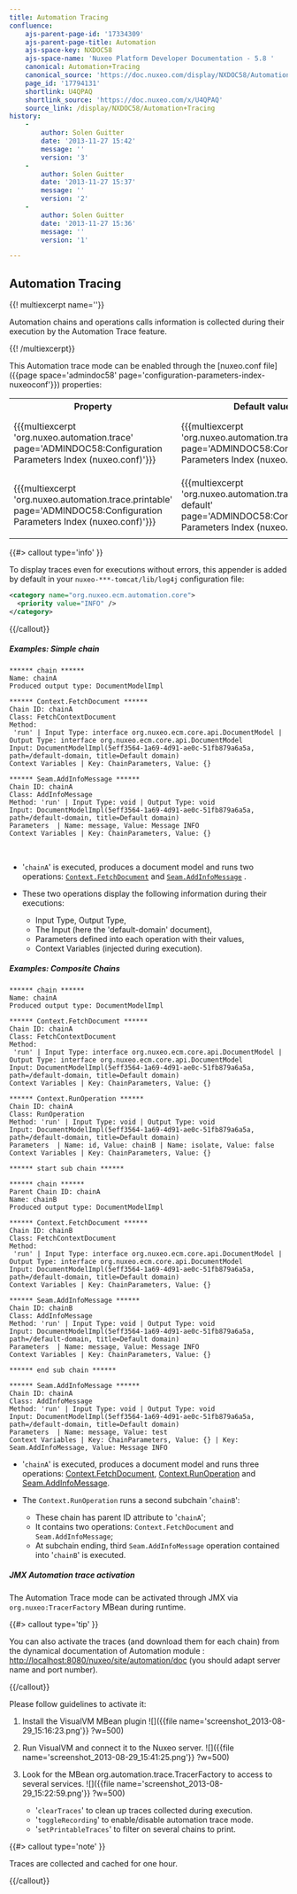 ```yaml
---
title: Automation Tracing
confluence:
    ajs-parent-page-id: '17334309'
    ajs-parent-page-title: Automation
    ajs-space-key: NXDOC58
    ajs-space-name: 'Nuxeo Platform Developer Documentation - 5.8 '
    canonical: Automation+Tracing
    canonical_source: 'https://doc.nuxeo.com/display/NXDOC58/Automation+Tracing'
    page_id: '17794131'
    shortlink: U4QPAQ
    shortlink_source: 'https://doc.nuxeo.com/x/U4QPAQ'
    source_link: /display/NXDOC58/Automation+Tracing
history:
    - 
        author: Solen Guitter
        date: '2013-11-27 15:42'
        message: ''
        version: '3'
    - 
        author: Solen Guitter
        date: '2013-11-27 15:37'
        message: ''
        version: '2'
    - 
        author: Solen Guitter
        date: '2013-11-27 15:36'
        message: ''
        version: '1'

---
```

## Automation Tracing

{{! multiexcerpt name=''}}

Automation chains and operations calls information is collected during their execution by the Automation Trace feature.

{{! /multiexcerpt}}

This Automation trace mode can be enabled through the [nuxeo.conf file]({{page space='admindoc58' page='configuration-parameters-index-nuxeoconf'}}) properties:

<table><tbody><tr><th colspan="1">Property</th><th colspan="1">Default value</th><th colspan="1">Description</th></tr><tr><td colspan="1">{{{multiexcerpt 'org.nuxeo.automation.trace' page='ADMINDOC58:Configuration Parameters Index (nuxeo.conf)'}}}</td><td colspan="1">{{{multiexcerpt 'org.nuxeo.automation.trace-default' page='ADMINDOC58:Configuration Parameters Index (nuxeo.conf)'}}}</td><td colspan="1">{{{multiexcerpt 'org.nuxeo.automation.trace-description' page='ADMINDOC58:Configuration Parameters Index (nuxeo.conf)'}}}</td></tr><tr><td colspan="1">

{{{multiexcerpt 'org.nuxeo.automation.trace.printable' page='ADMINDOC58:Configuration Parameters Index (nuxeo.conf)'}}}

</td><td colspan="1">{{{multiexcerpt 'org.nuxeo.automation.trace.printable-default' page='ADMINDOC58:Configuration Parameters Index (nuxeo.conf)'}}}</td><td colspan="1">{{{multiexcerpt 'org.nuxeo.automation.trace.printable-description' page='ADMINDOC58:Configuration Parameters Index (nuxeo.conf)'}}}</td></tr></tbody></table>{{#> callout type='info' }}

To display traces even for executions without errors, this appender is added by default in your `nuxeo-***-tomcat/lib/log4j` configuration file:

```xml
<category name="org.nuxeo.ecm.automation.core">    
  <priority value="INFO" />
</category>
```

{{/callout}}

##### Examples: Simple chain

```
****** chain ******
Name: chainA
Produced output type: DocumentModelImpl

****** Context.FetchDocument ******
Chain ID: chainA
Class: FetchContextDocument
Method:
 'run' | Input Type: interface org.nuxeo.ecm.core.api.DocumentModel | 
Output Type: interface org.nuxeo.ecm.core.api.DocumentModel
Input: DocumentModelImpl(5eff3564-1a69-4d91-ae0c-51fb879a6a5a, path=/default-domain, title=Default domain)
Context Variables | Key: ChainParameters, Value: {}

****** Seam.AddInfoMessage ******
Chain ID: chainA
Class: AddInfoMessage
Method: 'run' | Input Type: void | Output Type: void
Input: DocumentModelImpl(5eff3564-1a69-4d91-ae0c-51fb879a6a5a, path=/default-domain, title=Default domain)
Parameters  | Name: message, Value: Message INFO
Context Variables | Key: ChainParameters, Value: {}
```

&nbsp;

*   '`chainA`' is executed, produces a document model and runs two operations: [`Context.FetchDocument`](http://explorer.nuxeo.org/nuxeo/site/distribution/Nuxeo%20Platform-5.8/viewOperation/Context.FetchDocument) and [`Seam.AddInfoMessage`](http://explorer.nuxeo.org/nuxeo/site/distribution/Nuxeo%20Platform-5.8/viewOperation/Seam.AddInfoMessage) .
*   These two operations display the following information during their executions:

    *   Input Type, Output Type,
    *   The Input (here the 'default-domain' document),
    *   Parameters defined into each operation with their values,
    *   Context Variables (injected during execution).

##### Examples: Composite Chains

```
****** chain ******
Name: chainA
Produced output type: DocumentModelImpl

****** Context.FetchDocument ******
Chain ID: chainA
Class: FetchContextDocument
Method:
 'run' | Input Type: interface org.nuxeo.ecm.core.api.DocumentModel | 
Output Type: interface org.nuxeo.ecm.core.api.DocumentModel
Input: DocumentModelImpl(5eff3564-1a69-4d91-ae0c-51fb879a6a5a, path=/default-domain, title=Default domain)
Context Variables | Key: ChainParameters, Value: {}

****** Context.RunOperation ******
Chain ID: chainA
Class: RunOperation
Method: 'run' | Input Type: void | Output Type: void
Input: DocumentModelImpl(5eff3564-1a69-4d91-ae0c-51fb879a6a5a, path=/default-domain, title=Default domain)
Parameters  | Name: id, Value: chainB | Name: isolate, Value: false
Context Variables | Key: ChainParameters, Value: {}

****** start sub chain ******

****** chain ******
Parent Chain ID: chainA
Name: chainB
Produced output type: DocumentModelImpl

****** Context.FetchDocument ******
Chain ID: chainB
Class: FetchContextDocument
Method:
 'run' | Input Type: interface org.nuxeo.ecm.core.api.DocumentModel | 
Output Type: interface org.nuxeo.ecm.core.api.DocumentModel
Input: DocumentModelImpl(5eff3564-1a69-4d91-ae0c-51fb879a6a5a, path=/default-domain, title=Default domain)
Context Variables | Key: ChainParameters, Value: {}

****** Seam.AddInfoMessage ******
Chain ID: chainB
Class: AddInfoMessage
Method: 'run' | Input Type: void | Output Type: void
Input: DocumentModelImpl(5eff3564-1a69-4d91-ae0c-51fb879a6a5a, path=/default-domain, title=Default domain)
Parameters  | Name: message, Value: Message INFO
Context Variables | Key: ChainParameters, Value: {}

****** end sub chain ******

****** Seam.AddInfoMessage ******
Chain ID: chainA
Class: AddInfoMessage
Method: 'run' | Input Type: void | Output Type: void
Input: DocumentModelImpl(5eff3564-1a69-4d91-ae0c-51fb879a6a5a, path=/default-domain, title=Default domain)
Parameters  | Name: message, Value: test
Context Variables | Key: ChainParameters, Value: {} | Key: Seam.AddInfoMessage, Value: Message INFO
```

*   '`chainA`' is executed, produces a document model and runs three operations: [Context.FetchDocument](http://explorer.nuxeo.org/nuxeo/site/distribution/Nuxeo%20Platform-5.8/viewOperation/Context.FetchDocument), [Context.RunOperation](http://explorer.nuxeo.org/nuxeo/site/distribution/Nuxeo%20Platform-5.8/viewOperation/Context.RunOperation) and [Seam.AddInfoMessage](http://explorer.nuxeo.org/nuxeo/site/distribution/Nuxeo%20Platform-5.8/viewOperation/Seam.AddInfoMessage).
*   The `Context.RunOperation` runs a second subchain '`chainB`':

    *   These chain has parent ID attribute to '`chainA`';
    *   It contains two operations: `Context.FetchDocument` and `Seam.AddInfoMessage`;
    *   At subchain ending, third `Seam.AddInfoMessage` operation contained into '`chainB`' is executed.

##### JMX Automation trace activation

The Automation Trace mode can be activated through JMX via `org.nuxeo:TracerFactory` MBean during runtime.

{{#> callout type='tip' }}

You can also activate the traces (and download them for each chain) from the dynamical documentation of Automation module : [http://localhost:8080/nuxeo/site/automation/doc](http://localhost:8080/nuxeo/site/automation/doc) (you should adapt server name and port number).

{{/callout}}

Please follow guidelines to activate it:

1.  Install the VisualVM MBean plugin
    ![]({{file name='screenshot_2013-08-29_15:16:23.png'}} ?w=500)
2.  Run VisualVM and connect it to the Nuxeo server.
    ![]({{file name='screenshot_2013-08-29_15:41:25.png'}} ?w=500)
3.  Look for the MBean org.automation.trace.TracerFactory to access to several services.
    ![]({{file name='screenshot_2013-08-29_15:22:59.png'}} ?w=500)

    *   '`clearTraces`' to clean up traces collected during execution.
    *   '`toggleRecording`' to enable/disable automation trace mode.
    *   '`setPrintableTraces`' to filter on several chains to print.

{{#> callout type='note' }}

Traces are collected and cached for one hour.

{{/callout}}